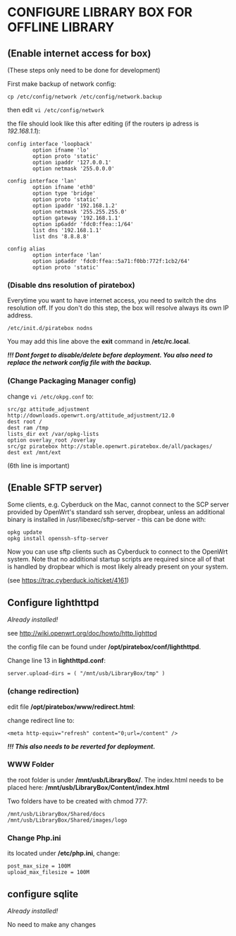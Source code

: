 # CONFIGURE LIBRARY BOX FOR OFFLINE LIBRARY

## (Enable internet access for box)

(These steps only need to be done for development)

First make backup of network config:

```
cp /etc/config/network /etc/config/network.backup
```

then edit `vi /etc/config/network`

the file should look like this after editing (if the routers ip adress is *192.168.1.1*):

```
config interface 'loopback'
        option ifname 'lo'
        option proto 'static'
        option ipaddr '127.0.0.1'
        option netmask '255.0.0.0'

config interface 'lan'
        option ifname 'eth0'
        option type 'bridge'
        option proto 'static'
        option ipaddr '192.168.1.2'
        option netmask '255.255.255.0'
        option gateway '192.168.1.1'
        option ip6addr 'fdc0:ffea::1/64'
        list dns '192.168.1.1'
        list dns '8.8.8.8'

config alias
        option interface 'lan'
        option ip6addr 'fdc0:ffea::5a71:f0bb:772f:1cb2/64'
        option proto 'static'
```


### (Disable dns resolution of piratebox)

Everytime you want to have internet access, you need to switch the dns resolution off. If you don't do this step, the box will resolve always its own IP address.

```
/etc/init.d/piratebox nodns
```
You may add this line above the **exit** command in **/etc/rc.local**.

***!!! Dont forget to disable/delete before deployment. You also need to replace the network config file with the backup.***

### (Change Packaging Manager config)

change `vi /etc/okpg.conf` to:

```
src/gz attitude_adjustment http://downloads.openwrt.org/attitude_adjustment/12.0
dest root /
dest ram /tmp
lists_dir ext /var/opkg-lists
option overlay_root /overlay
src/gz piratebox http://stable.openwrt.piratebox.de/all/packages/
dest ext /mnt/ext
```

(6th line is important)

## (Enable SFTP server)
Some clients, e.g. Cyberduck on the Mac, cannot connect to the SCP server provided by OpenWrt's standard ssh server, dropbear, unless an additional binary is installed in /usr/libexec/sftp-server - this can be done with:

```
opkg update
opkg install openssh-sftp-server
```
Now you can use sftp clients such as Cyberduck to connect to the OpenWrt system. Note that no additional startup scripts are required since all of that is handled by dropbear which is most likely already present on your system.

(see <https://trac.cyberduck.io/ticket/4161>)


## Configure lighthttpd

*Already installed!*

see <http://wiki.openwrt.org/doc/howto/http.lighttpd>

the config file can be found under **/opt/piratebox/conf/lighthttpd**.

Change line 13 in **lighthttpd.conf**:

```
server.upload-dirs = ( "/mnt/usb/LibraryBox/tmp" )
```

### (change redirection)

edit file **/opt/piratebox/www/redirect.html**:

change redirect line to:

```
<meta http-equiv="refresh" content="0;url=/content" />
```

***!!! This also needs to be reverted for deployment.***

### WWW Folder

the root folder is under **/mnt/usb/LibraryBox/**. The index.html needs to be placed here: **/mnt/usb/LibraryBox/Content/index.html**

Two folders have to be created with chmod 777:

```
/mnt/usb/LibraryBox/Shared/docs
/mnt/usb/LibraryBox/Shared/images/logo
```

### Change Php.ini

its located under **/etc/php.ini**, change:

```
post_max_size = 100M
upload_max_filesize = 100M
```


## configure sqlite

*Already installed!*

No need to make any changes